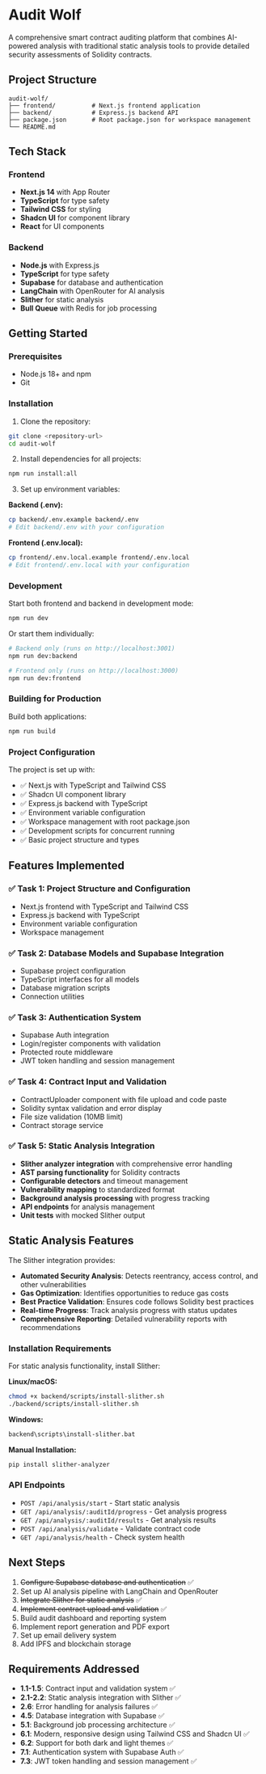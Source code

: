 # Audit Wolf

A comprehensive smart contract auditing platform that combines AI-powered analysis with traditional static analysis tools to provide detailed security assessments of Solidity contracts.

## Project Structure

```
audit-wolf/
├── frontend/          # Next.js frontend application
├── backend/           # Express.js backend API
├── package.json       # Root package.json for workspace management
└── README.md
```

## Tech Stack

### Frontend

- **Next.js 14** with App Router
- **TypeScript** for type safety
- **Tailwind CSS** for styling
- **Shadcn UI** for component library
- **React** for UI components

### Backend

- **Node.js** with Express.js
- **TypeScript** for type safety
- **Supabase** for database and authentication
- **LangChain** with OpenRouter for AI analysis
- **Slither** for static analysis
- **Bull Queue** with Redis for job processing

## Getting Started

### Prerequisites

- Node.js 18+ and npm
- Git

### Installation

1. Clone the repository:

```bash
git clone <repository-url>
cd audit-wolf
```

2. Install dependencies for all projects:

```bash
npm run install:all
```

3. Set up environment variables:

**Backend (.env):**

```bash
cp backend/.env.example backend/.env
# Edit backend/.env with your configuration
```

**Frontend (.env.local):**

```bash
cp frontend/.env.local.example frontend/.env.local
# Edit frontend/.env.local with your configuration
```

### Development

Start both frontend and backend in development mode:

```bash
npm run dev
```

Or start them individually:

```bash
# Backend only (runs on http://localhost:3001)
npm run dev:backend

# Frontend only (runs on http://localhost:3000)
npm run dev:frontend
```

### Building for Production

Build both applications:

```bash
npm run build
```

### Project Configuration

The project is set up with:

- ✅ Next.js with TypeScript and Tailwind CSS
- ✅ Shadcn UI component library
- ✅ Express.js backend with TypeScript
- ✅ Environment variable configuration
- ✅ Workspace management with root package.json
- ✅ Development scripts for concurrent running
- ✅ Basic project structure and types

## Features Implemented

### ✅ Task 1: Project Structure and Configuration

- Next.js frontend with TypeScript and Tailwind CSS
- Express.js backend with TypeScript
- Environment variable configuration
- Workspace management

### ✅ Task 2: Database Models and Supabase Integration

- Supabase project configuration
- TypeScript interfaces for all models
- Database migration scripts
- Connection utilities

### ✅ Task 3: Authentication System

- Supabase Auth integration
- Login/register components with validation
- Protected route middleware
- JWT token handling and session management

### ✅ Task 4: Contract Input and Validation

- ContractUploader component with file upload and code paste
- Solidity syntax validation and error display
- File size validation (10MB limit)
- Contract storage service

### ✅ Task 5: Static Analysis Integration

- **Slither analyzer integration** with comprehensive error handling
- **AST parsing functionality** for Solidity contracts
- **Configurable detectors** and timeout management
- **Vulnerability mapping** to standardized format
- **Background analysis processing** with progress tracking
- **API endpoints** for analysis management
- **Unit tests** with mocked Slither output

## Static Analysis Features

The Slither integration provides:

- **Automated Security Analysis**: Detects reentrancy, access control, and other vulnerabilities
- **Gas Optimization**: Identifies opportunities to reduce gas costs
- **Best Practice Validation**: Ensures code follows Solidity best practices
- **Real-time Progress**: Track analysis progress with status updates
- **Comprehensive Reporting**: Detailed vulnerability reports with recommendations

### Installation Requirements

For static analysis functionality, install Slither:

**Linux/macOS:**

```bash
chmod +x backend/scripts/install-slither.sh
./backend/scripts/install-slither.sh
```

**Windows:**

```cmd
backend\scripts\install-slither.bat
```

**Manual Installation:**

```bash
pip install slither-analyzer
```

### API Endpoints

- `POST /api/analysis/start` - Start static analysis
- `GET /api/analysis/:auditId/progress` - Get analysis progress
- `GET /api/analysis/:auditId/results` - Get analysis results
- `POST /api/analysis/validate` - Validate contract code
- `GET /api/analysis/health` - Check system health

## Next Steps

1. ~~Configure Supabase database and authentication~~ ✅
2. Set up AI analysis pipeline with LangChain and OpenRouter
3. ~~Integrate Slither for static analysis~~ ✅
4. ~~Implement contract upload and validation~~ ✅
5. Build audit dashboard and reporting system
6. Implement report generation and PDF export
7. Set up email delivery system
8. Add IPFS and blockchain storage

## Requirements Addressed

- **1.1-1.5**: Contract input and validation system ✅
- **2.1-2.2**: Static analysis integration with Slither ✅
- **2.6**: Error handling for analysis failures ✅
- **4.5**: Database integration with Supabase ✅
- **5.1**: Background job processing architecture ✅
- **6.1**: Modern, responsive design using Tailwind CSS and Shadcn UI ✅
- **6.2**: Support for both dark and light themes ✅
- **7.1**: Authentication system with Supabase Auth ✅
- **7.3**: JWT token handling and session management ✅
